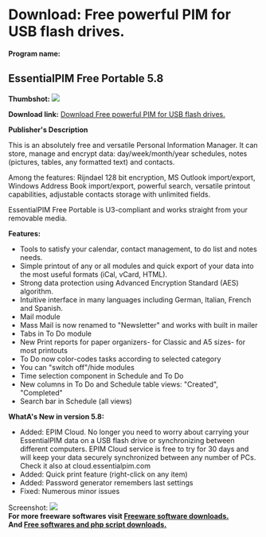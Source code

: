 # Download: Free powerful PIM for USB flash drives.

**Program name:**

## EssentialPIM Free Portable 5.8

  
**Thumbshot:** ![](http://www.freewarefiles.com/screenshot/essentialpim2_md.gif)   
  
**Download link:** [Download Free powerful PIM for USB flash drives.](http://freesoftwares.boysofts.com/EssentialPIM-Free-Portable_program_37339.html)  
  


**Publisher's Description**  
  


This is an absolutely free and versatile Personal Information Manager. It can store, manage and encrypt data: day/week/month/year schedules, notes (pictures, tables, any formatted text) and contacts. 

Among the features: Rijndael 128 bit encryption, MS Outlook import/export, Windows Address Book import/export, powerful search, versatile printout capabilities, adjustable contacts storage with unlimited fields.

EssentialPIM Free Portable is U3-compliant and works straight from your removable media. 

**Features:**

  * Tools to satisfy your calendar, contact management, to do list and notes needs. 
  * Simple printout of any or all modules and quick export of your data into the most useful formats (iCal, vCard, HTML). 
  * Strong data protection using Advanced Encryption Standard (AES) algorithm. 
  * Intuitive interface in many languages including German, Italian, French and Spanish. 
  * Mail module 
  * Mass Mail is now renamed to "Newsletter" and works with built in mailer 
  * Tabs in To Do module 
  * New Print reports for paper organizers- for Classic and A5 sizes- for most printouts 
  * To Do now color-codes tasks according to selected category 
  * You can "switch off"/hide modules 
  * Time selection component in Schedule and To Do 
  * New columns in To Do and Schedule table views: "Created", "Completed" 
  * Search bar in Schedule (all views) 

**WhatA's New in version 5.8:**

  * Added: EPIM Cloud. No longer you need to worry about carrying your EssentialPIM data on a USB flash drive or synchronizing between different computers. EPIM Cloud service is free to try for 30 days and will keep your data securely synchronized between any number of PCs. Check it also at cloud.essentialpim.com 
  * Added: Quick print feature (right-click on any item) 
  * Added: Password generator remembers last settings 
  * Fixed: Numerous minor issues 

  
  
Screenshot: ![](http://www.freewarefiles.com/screenshot/essentialpim2.gif)   
**For more freeware softwares visit [Freeware software downloads.](http://freesoftwares.boysofts.com/)**   
**And [Free softwares and php script downloads.](http://www.boysofts.com/)**
